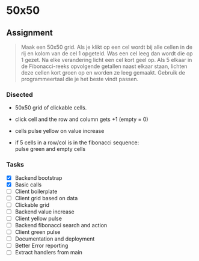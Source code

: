 # 50x50

## Assignment

> Maak een 50x50 grid. Als je klikt op een cel wordt bij alle cellen in de rij en kolom van de cel 1 opgeteld. Was een cel leeg dan wordt die op 1 gezet. Na elke verandering licht een cel kort geel op. Als 5 elkaar in de Fibonacci-reeks opvolgende getallen naast elkaar staan, lichten deze cellen kort groen op en worden ze leeg gemaakt. Gebruik de programmeertaal die je het beste vindt passen.

### Disected

- 50x50 grid of clickable cells.
- click cell and the row and column gets +1 (empty = 0)
- cells pulse yellow on value increase

- if 5 cells in a row/col is in the fibonacci sequence:  
    pulse green and empty cells

### Tasks

- [x] Backend bootstrap
- [x] Basic calls
- [ ] Client boilerplate
- [ ] Client grid based on data
- [ ] Clickable grid
- [ ] Backend value increase
- [ ] Client yellow pulse
- [ ] Backend fibonacci search and action
- [ ] Client green pulse
- [ ] Documentation and deployment
- [ ] Better Error reporting
- [ ] Extract handlers from main
